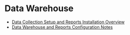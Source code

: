 # Data Warehouse

* [Data Collection Setup and Reports Installation Overview](Data_Collection_Setup_and_Reports_Installation_Overview)
* [Data Warehouse and Reports Configuration Notes](Data_Warehouse_and_Reports_Configuration_Notes)
